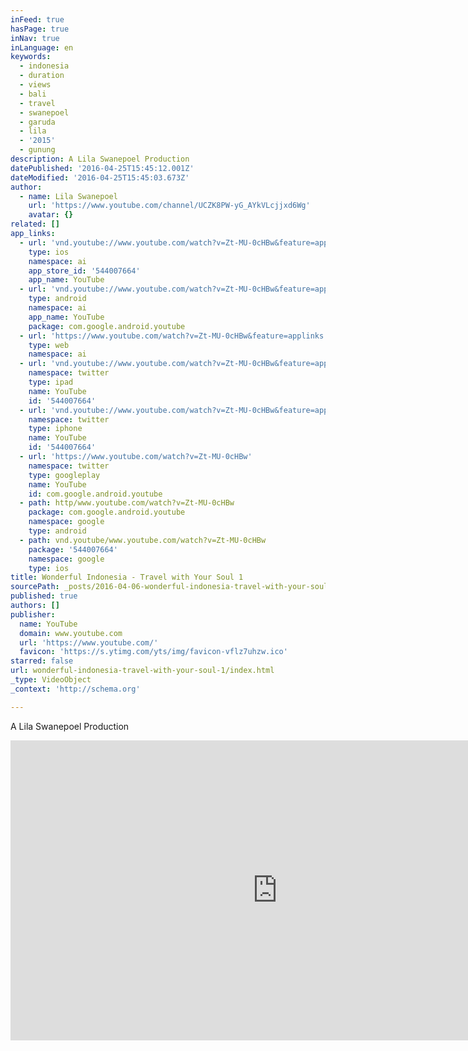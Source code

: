 ```yaml
---
inFeed: true
hasPage: true
inNav: true
inLanguage: en
keywords:
  - indonesia
  - duration
  - views
  - bali
  - travel
  - swanepoel
  - garuda
  - lila
  - '2015'
  - gunung
description: A Lila Swanepoel Production
datePublished: '2016-04-25T15:45:12.001Z'
dateModified: '2016-04-25T15:45:03.673Z'
author:
  - name: Lila Swanepoel
    url: 'https://www.youtube.com/channel/UCZK8PW-yG_AYkVLcjjxd6Wg'
    avatar: {}
related: []
app_links:
  - url: 'vnd.youtube://www.youtube.com/watch?v=Zt-MU-0cHBw&feature=applinks'
    type: ios
    namespace: ai
    app_store_id: '544007664'
    app_name: YouTube
  - url: 'vnd.youtube://www.youtube.com/watch?v=Zt-MU-0cHBw&feature=applinks'
    type: android
    namespace: ai
    app_name: YouTube
    package: com.google.android.youtube
  - url: 'https://www.youtube.com/watch?v=Zt-MU-0cHBw&feature=applinks'
    type: web
    namespace: ai
  - url: 'vnd.youtube://www.youtube.com/watch?v=Zt-MU-0cHBw&feature=applinks'
    namespace: twitter
    type: ipad
    name: YouTube
    id: '544007664'
  - url: 'vnd.youtube://www.youtube.com/watch?v=Zt-MU-0cHBw&feature=applinks'
    namespace: twitter
    type: iphone
    name: YouTube
    id: '544007664'
  - url: 'https://www.youtube.com/watch?v=Zt-MU-0cHBw'
    namespace: twitter
    type: googleplay
    name: YouTube
    id: com.google.android.youtube
  - path: http/www.youtube.com/watch?v=Zt-MU-0cHBw
    package: com.google.android.youtube
    namespace: google
    type: android
  - path: vnd.youtube/www.youtube.com/watch?v=Zt-MU-0cHBw
    package: '544007664'
    namespace: google
    type: ios
title: Wonderful Indonesia - Travel with Your Soul 1
sourcePath: _posts/2016-04-06-wonderful-indonesia-travel-with-your-soul-1.md
published: true
authors: []
publisher:
  name: YouTube
  domain: www.youtube.com
  url: 'https://www.youtube.com/'
  favicon: 'https://s.ytimg.com/yts/img/favicon-vflz7uhzw.ico'
starred: false
url: wonderful-indonesia-travel-with-your-soul-1/index.html
_type: VideoObject
_context: 'http://schema.org'

---
```

A Lila Swanepoel Production

<iframe src="https://cdn.embedly.com/widgets/media.html?src=https%3A%2F%2Fwww.youtube.com%2Fembed%2FZt-MU-0cHBw%3Ffeature%3Doembed&amp;url=https%3A%2F%2Fwww.youtube.com%2Fwatch%3Fv%3DZt-MU-0cHBw&amp;image=https%3A%2F%2Fi.ytimg.com%2Fvi%2FZt-MU-0cHBw%2Fhqdefault.jpg&amp;key=b7d04c9b404c499eba89ee7072e1c4f7&amp;type=text%2Fhtml&amp;schema=youtube" width="854" height="480" scrolling="no" frameborder="0" allowfullscreen="allowfullscreen" style=""></iframe>